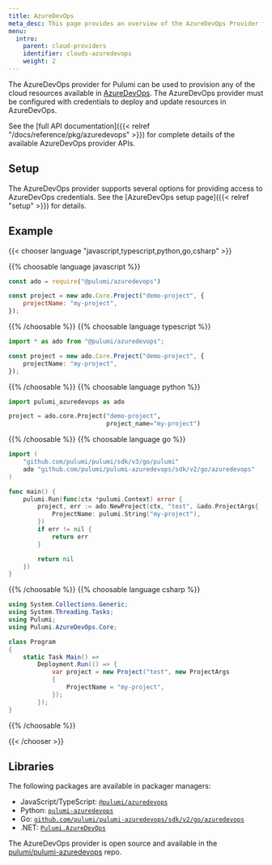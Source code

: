 ```yaml
---
title: AzureDevOps
meta_desc: This page provides an overview of the AzureDevOps Provider for Pulumi.
menu:
  intro:
    parent: cloud-providers
    identifier: clouds-azuredevops
    weight: 2
---
```


The AzureDevOps provider for Pulumi can be used to provision any of the cloud resources available in [AzureDevOps](https://azure.microsoft.com/en-us/services/devops/).
The AzureDevOps provider must be configured with credentials to deploy and update resources in AzureDevOps.

See the [full API documentation]({{< relref "/docs/reference/pkg/azuredevops" >}}) for complete details of the available AzureDevOps provider APIs.

## Setup

The AzureDevOps provider supports several options for providing access to AzureDevOps credentials.  See the [AzureDevOps setup page]({{< relref "setup" >}}) for details.

## Example

{{< chooser language "javascript,typescript,python,go,csharp" >}}

{{% choosable language javascript %}}

```javascript
const ado = require("@pulumi/azuredevops")

const project = new ado.Core.Project("demo-project", {
    projectName: "my-project",
});
```

{{% /choosable %}}
{{% choosable language typescript %}}

```typescript
import * as ado from "@pulumi/azuredevops";

const project = new ado.Core.Project("demo-project", {
    projectName: "my-project",
});
```

{{% /choosable %}}
{{% choosable language python %}}

```python
import pulumi_azuredevops as ado

project = ado.core.Project("demo-project",
                           project_name="my-project")
```

{{% /choosable %}}
{{% choosable language go %}}

```go
import (
	"github.com/pulumi/pulumi/sdk/v3/go/pulumi"
	ado "github.com/pulumi/pulumi-azuredevops/sdk/v2/go/azuredevops"
)

func main() {
	pulumi.Run(func(ctx *pulumi.Context) error {
		project, err := ado.NewProject(ctx, "test", &ado.ProjectArgs{
			ProjectName: pulumi.String("my-project"),
		})
		if err != nil {
			return err
		}

		return nil
	})
}

```

{{% /choosable %}}
{{% choosable language csharp %}}

```csharp
using System.Collections.Generic;
using System.Threading.Tasks;
using Pulumi;
using Pulumi.AzureDevOps.Core;

class Program
{
    static Task Main() =>
        Deployment.Run(() => {
            var project = new Project("test", new ProjectArgs
            {
                ProjectName = "my-project",
            });
        });
}
```

{{% /choosable %}}

{{< /chooser >}}

## Libraries

The following packages are available in packager managers:

* JavaScript/TypeScript: [`@pulumi/azuredevops`](https://www.npmjs.com/package/@pulumi/azuredevops)
* Python: [`pulumi-azuredevops`](https://pypi.org/project/pulumi-azuredevops/)
* Go: [`github.com/pulumi/pulumi-azuredevops/sdk/v2/go/azuredevops`](https://github.com/pulumi/pulumi-azuredevops)
* .NET: [`Pulumi.AzureDevOps`](https://www.nuget.org/packages/Pulumi.AzureDevOps)

The AzureDevOps provider is open source and available in the [pulumi/pulumi-azuredevops](https://github.com/pulumi/pulumi-azuredevops) repo.
